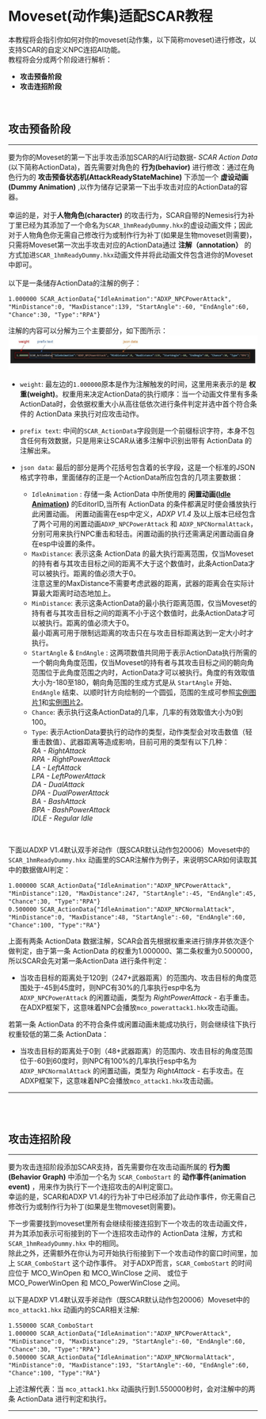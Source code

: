 # Moveset(动作集)适配SCAR教程
本教程将会指引你如何对你的moveset(动作集，以下简称moveset)进行修改，以支持SCAR的自定义NPC连招AI功能。  
教程将会分成两个阶段进行解析：  
*  **攻击预备阶段** 
* **攻击连招阶段**
   
<br/> 

## 攻击预备阶段
---  
要为你的Moveset的第一下出手攻击添加SCAR的AI行动数据- *SCAR Action Data* (以下简称ActionData)，首先需要对角色的 **行为(behavior)** 进行修改：通过在角色行为的 **攻击预备状态机(AttackReadyStateMachine)** 下添加一个 **虚设动画(Dummy Animation)** ,以作为储存记录第一下出手攻击对应的ActionData的容器。
<br/>  
幸运的是，对于**人物角色(character)** 的攻击行为，SCAR自带的Nemesis行为补丁里已经为其添加了一个命名为`SCAR_1hmReadyDummy.hkx`的虚设动画文件；因此对于人物角色你无需自己修改行为或制作行为补丁(如果是生物moveset则需要)，只需将Moveset第一次出手攻击对应的ActionData通过 **注解（annotation）** 的方式加进`SCAR_1hmReadyDummy.hkx`动画文件并将此动画文件包含进你的Moveset中即可。  
<br/> 
以下是一条储存ActionData的注解的例子：

```
1.000000 SCAR_ActionData{"IdleAnimation":"ADXP_NPCPowerAttack", "MinDistance":0, "MaxDistance":139, "StartAngle":-60, "EndAngle":60, "Chance":30, "Type":"RPA"}
```
注解的内容可以分解为三个主要部分，如下图所示：   
![1](../images/SCAR%20Action%20Data.jpg) 
*  `weight`: 最左边的`1.000000`原本是作为注解触发的时间，这里用来表示的是 **权重(weight)**。权重用来决定ActionData的执行顺序：当一个动画文件里有多条ActionData时，会依据权重大小从高往低依次进行条件判定并选中首个符合条件的 ActionData 来执行对应攻击动作。  
     
* `prefix text`: 中间的`SCAR_ActionData`字段则是一个前缀标识字符，本身不包含任何有效数据，只是用来让SCAR从诸多注解中识别出带有 ActionData 的注解出来。  
   
* `json data`: 最后的部分是两个花括号包含着的长字段，这是一个标准的JSON格式字符串，里面储存的正是一个ActionData所应包含的几项主要数据：
    * `IdleAnimation` : 存储一条 ActionData 中所使用的 **闲置动画([Idle Animation](https://www.creationkit.com/index.php?title=Idle_Animations))** 的EditorID,当所有 ActionData 的条件都满足时便会播放执行此闲置动画。
    闲置动画需在esp中定义，*ADXP V1.4* 及以上版本已经包含了两个可用的闲置动画`ADXP_NPCPowerAttack` 和 `ADXP_NPCNormalAttack`，分别可用来执行NPC重击和轻击。闲置动画的执行还需满足闲置动画自身在esp中设置的条件。  
    *  `MaxDistance`: 表示这条 ActionData 的最大执行距离范围，仅当Moveset的持有者与其攻击目标之间的距离不大于这个数值时，此条ActionData才可以被执行。距离的值必须大于0。  
    注意这里的MaxDistance不需要考虑武器的距离，武器的距离会在实际计算最大距离时动态地加上。
    *  `MinDistance`: 表示这条ActionData的最小执行距离范围，仅当Moveset的持有者与其攻击目标之间的距离不小于这个数值时，此条ActionData才可以被执行。距离的值必须大于0。  
    最小距离可用于限制远距离的攻击只在与攻击目标距离达到一定大小时才执行。  
    *  `StartAngle` & `EndAngle` : 这两项数值共同用于表示ActionData执行所需的一个朝向角角度范围，仅当Moveset的持有者与其攻击目标之间的朝向角范围位于此角度范围之内时，ActionData才可以被执行。角度的有效取值大小为-180至180，朝向角范围的生成方式是从 `StartAngle` 开始、`EndAngle` 结束、以顺时针方向绘制的一个圆弧，范围的生成可参照[实例图片1](https://raw.githubusercontent.com/max-su-2019/SCAR/main/docs/images/Scar%20Angle%20Range%2001.JPG)和[实例图片2](https://raw.githubusercontent.com/max-su-2019/SCAR/main/docs/images/Scar%20Angle%20Range%2002.JPG)。
    * `Chance`: 表示执行这条ActionData的几率，几率的有效取值大小为0到100。
    *  `Type`: 表示ActionData要执行的动作的类型，动作类型会对攻击数值（轻重击数值）、武器距离等造成影响，目前可用的类型有以下几种：  
    *RA - RightAttack*  
    *RPA - RightPowerAttack*  
    *LA - LeftAttack*  
    *LPA - LeftPowerAttack*  
    *DA - DualAttack*  
    *DPA - DualPowerAttack*   
    *BA - BashAttack*  
    *BPA - BashPowerAttack*  
    *IDLE - Regular Idle*   
<br/> 

下面以ADXP V1.4默认双手斧动作（既SCAR默认动作包20006）Moveset中的 `SCAR_1hmReadyDummy.hkx` 动画里的SCAR注解作为例子，来说明SCAR如何读取其中的数据做AI判定：
```
1.000000 SCAR_ActionData{"IdleAnimation":"ADXP_NPCPowerAttack", "MinDistance":120, "MaxDistance":247, "StartAngle":-45, "EndAngle":45, "Chance":30, "Type":"RPA"}
0.500000 SCAR_ActionData{"IdleAnimation":"ADXP_NPCNormalAttack", "MinDistance":0, "MaxDistance":48, "StartAngle":-60, "EndAngle":60, "Chance":100, "Type":"RA"}
```
上面有两条 ActionData 数据注解，SCAR会首先根据权重来进行排序并依次逐个做判定，由于第一条 ActionData 的权重为1.000000、第二条权重为0.500000，所以SCAR会先对第一条ActionData 进行条件判定：  
* 当攻击目标的距离处于120到（247+武器距离）的范围内、攻击目标的角度范围处于-45到45度时，则NPC有30%的几率执行esp中名为 `ADXP_NPCPowerAttack` 的闲置动画，类型为 *RightPowerAttack* - 右手重击。在ADXP框架下，这意味着NPC会播放`mco_powerattack1.hkx`攻击动画。  

若第一条 ActionData 的不符合条件或闲置动画未能成功执行，则会继续往下执行权重较低的第二条 ActionData：  
* 当攻击目标的距离处于0到（48+武器距离）的范围内、攻击目标的角度范围位于-60到60度时，则NPC有100%的几率执行esp中名为 `ADXP_NPCNormalAttack` 的闲置动画，类型为 *RightAttack* - 右手攻击。在ADXP框架下，这意味着NPC会播放`mco_attack1.hkx`攻击动画。  

---    
<br/> <br/> 

## 攻击连招阶段
---  
要为攻击连招阶段添加SCAR支持，首先需要你在攻击动画所属的 **行为图(Behavior Graph)** 中添加一个名为 `SCAR_ComboStart` 的 **动作事件(animation event)** ，用来作为执行下一个连招攻击的AI判定窗口。  
幸运的是，SCAR和ADXP V1.4的行为补丁中已经添加了此动作事件，你无需自己修改行为或制作行为补丁(如果是生物moveset则需要)。  

下一步需要找到moveset里所有会继续衔接连招到下一个攻击的攻击动画文件，并为其添加表示可衔接到的下一个连招攻击动作的 ActionData 注解，方式和 `SCAR_1hmReadyDummy.hkx` 中的相同。  
除此之外，还需额外在你认为可开始执行衔接到下一个攻击动作的窗口时间里，加上 `SCAR_ComboStart` 这个动作事件。 对于ADXP而言，`SCAR_ComboStart` 的时间应位于 MCO_WinOpen 和 MCO_WinClose 之间、 或位于 MCO_PowerWinOpen 和 MCO_PowerWinClose 之间。  

以下是ADXP V1.4默认双手斧动作（既SCAR默认动作包20006）Moveset中的 `mco_attack1.hkx` 动画内的SCAR相关注解:  
```
1.550000 SCAR_ComboStart
1.000000 SCAR_ActionData{"IdleAnimation":"ADXP_NPCPowerAttack", "MinDistance":0, "MaxDistance":29, "StartAngle":-60, "EndAngle":60, "Chance":30, "Type":"RPA"}
0.500000 SCAR_ActionData{"IdleAnimation":"ADXP_NPCNormalAttack", "MinDistance":0, "MaxDistance":193, "StartAngle":-60, "EndAngle":60, "Chance":100, "Type":"RA"}
```
上述注解代表：当  `mco_attack1.hkx` 动画执行到1.550000秒时，会对注解中的两条 ActionData 进行判定和执行。

---

